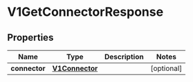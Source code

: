 
# V1GetConnectorResponse

## Properties
Name | Type | Description | Notes
------------ | ------------- | ------------- | -------------
**connector** | [**V1Connector**](V1Connector.md) |  |  [optional]




